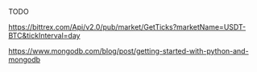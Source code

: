 TODO

https://bittrex.com/Api/v2.0/pub/market/GetTicks?marketName=USDT-BTC&tickInterval=day

https://www.mongodb.com/blog/post/getting-started-with-python-and-mongodb
